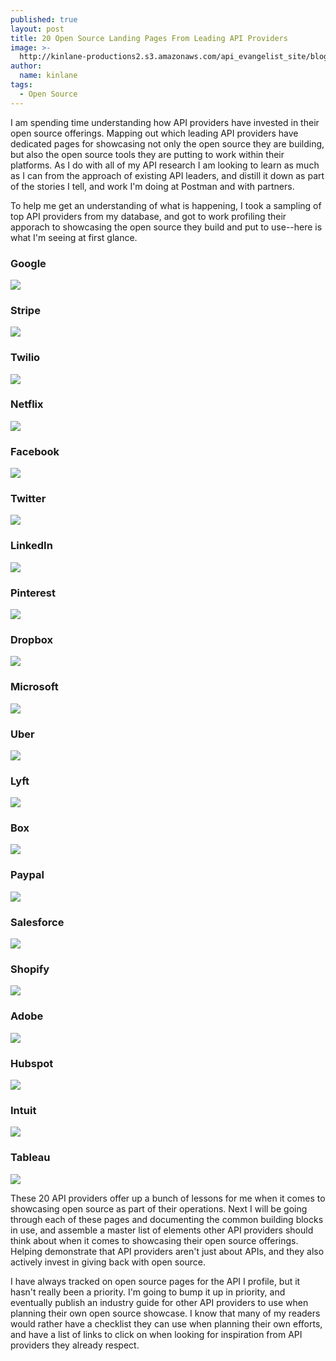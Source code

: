 ```yaml
---
published: true
layout: post
title: 20 Open Source Landing Pages From Leading API Providers
image: >-
  http://kinlane-productions2.s3.amazonaws.com/api_evangelist_site/blog/salesforce.png
author:
  name: kinlane
tags:
  - Open Source
---
```

I am spending time understanding how API providers have invested in their open source offerings. Mapping out which leading API providers have dedicated pages for showcasing not only the open source they are building, but also the open source tools they are putting to work within their platforms. As I do with all of my API research I am looking to learn as much as I can from the approach of existing API leaders, and distill it down as part of the stories I tell, and work I'm doing at Postman and with partners.

To help me get an understanding of what is happening, I took a sampling of top API providers from my database, and got to work profiling their apporach to showcasing the open source they build and put to use--here is what I'm seeing at first glance.

### Google

[![](https://kinlane-productions2.s3.amazonaws.com/open-source-pages/google.png)](https://opensource.google/)

### Stripe

[![](https://kinlane-productions2.s3.amazonaws.com/open-source-pages/stripe.png)](https://stripe.com/open-source)

### Twilio

[![](https://kinlane-productions2.s3.amazonaws.com/open-source-pages/twilio.png)](https://www.twilio.com/open-source)

### Netflix

[![](https://kinlane-productions2.s3.amazonaws.com/open-source-pages/netflix.png)](https://netflix.github.io/)

### Facebook

[![](https://kinlane-productions2.s3.amazonaws.com/open-source-pages/facebook.png)](https://opensource.facebook.com/)

### Twitter

[![](https://kinlane-productions2.s3.amazonaws.com/open-source-pages/twitter.png)](https://twitter.github.io/)

### LinkedIn

[![](https://kinlane-productions2.s3.amazonaws.com/open-source-pages/linkedin.png)](https://linkedin.github.io/)

### Pinterest

[![](https://kinlane-productions2.s3.amazonaws.com/open-source-pages/pinterest.png)](https://opensource.pinterest.com/)

### Dropbox

[![](https://kinlane-productions2.s3.amazonaws.com/open-source-pages/dropbox.png)](https://opensource.dropbox.com/)

### Microsoft

[![](https://kinlane-productions2.s3.amazonaws.com/open-source-pages/microsoft.png)](https://opensource.microsoft.com/)

### Uber

[![](https://kinlane-productions2.s3.amazonaws.com/open-source-pages/uber.png)](https://uber.github.io/#/)

### Lyft

[![](https://kinlane-productions2.s3.amazonaws.com/open-source-pages/lyft.png)](https://lyft.github.io/)

### Box

[![](https://kinlane-productions2.s3.amazonaws.com/open-source-pages/box.png)](https://opensource.box.com/)

### Paypal

[![](https://kinlane-productions2.s3.amazonaws.com/open-source-pages/paypal.png)](http://paypal.github.io/)

### Salesforce

[![](https://kinlane-productions2.s3.amazonaws.com/open-source-pages/salesforce.png)](https://opensource.salesforce.com/)

### Shopify

[![](https://kinlane-productions2.s3.amazonaws.com/open-source-pages/shopify.png)](https://shopify.github.io/)

### Adobe

[![](https://kinlane-productions2.s3.amazonaws.com/open-source-pages/adobe.png)](https://opensource.adobe.com/)

### Hubspot

[![](https://kinlane-productions2.s3.amazonaws.com/open-source-pages/hubspot.png)](https://github.hubspot.com/)

### Intuit

[![](https://kinlane-productions2.s3.amazonaws.com/open-source-pages/intuit.png)](https://opensource.intuit.com/)

### Tableau

[![](https://kinlane-productions2.s3.amazonaws.com/open-source-pages/tableau.png)](https://tableau.github.io/)

These 20 API providers offer up a bunch of lessons for me when it comes to showcasing open source as part of their operations. Next I will be going through each of these pages and documenting the common building blocks in use, and assemble a master list of elements other API providers should think about when it comes to showcasing their open source offerings. Helping demonstrate that API providers aren't just about APIs, and they also actively invest in giving back with open source.

I have always tracked on open source pages for the API I profile, but it hasn't really been a priority. I'm going to bump it up in priority, and eventually publish an industry guide for other API providers to use when planning their own open source showcase. I know that many of my readers would rather have a checklist they can use when planning their own efforts, and have a list of links to click on when looking for inspiration from API providers they already respect.